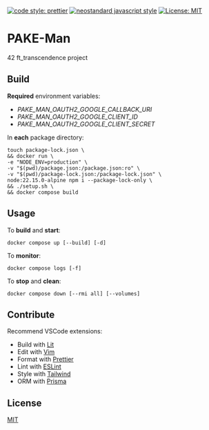 [![code style: prettier](https://img.shields.io/badge/code_style-prettier-ff69b4.svg?style=flat)](https://github.com/prettier/prettier)
[![neostandard javascript style](https://img.shields.io/badge/code_style-neostandard-brightgreen?style=flat)](https://github.com/neostandard/neostandard)
[![License: MIT](https://img.shields.io/badge/License-MIT-yellow.svg)](https://opensource.org/licenses/MIT)

# PAKE-Man

42 ft_transcendence project

## Build

**Required** environment variables:

- _PAKE_MAN_OAUTH2_GOOGLE_CALLBACK_URI_
- _PAKE_MAN_OAUTH2_GOOGLE_CLIENT_ID_
- _PAKE_MAN_OAUTH2_GOOGLE_CLIENT_SECRET_

In **each** package directory:

```shell
touch package-lock.json \
&& docker run \
-e "NODE_ENV=production" \
-v "$(pwd)/package.json:/package.json:ro" \
-v "$(pwd)/package-lock.json:/package-lock.json" \
node:22.15.0-alpine npm i --package-lock-only \
&& ./setup.sh \
&& docker compose build
```

## Usage

To **build** and **start**:

```shell
docker compose up [--build] [-d]
```

To **monitor**:

```shell
docker compose logs [-f]
```

To **stop** and **clean**:

```shell
docker compose down [--rmi all] [--volumes]
```

## Contribute

Recommend VSCode extensions:

- Build with [Lit](https://marketplace.visualstudio.com/items?itemName=runem.lit-plugin)
- Edit with [Vim](https://marketplace.visualstudio.com/items?itemName=vscodevim.vim)
- Format with [Prettier](https://marketplace.visualstudio.com/items?itemName=esbenp.prettier-vscode)
- Lint with [ESLint](https://marketplace.visualstudio.com/items?itemName=dbaeumer.vscode-eslint)
- Style with [Tailwind](https://marketplace.visualstudio.com/items?itemName=bradlc.vscode-tailwindcss)
- ORM with [Prisma](https://marketplace.visualstudio.com/items?itemName=Prisma.prisma)

## License

[MIT](LICENSE)
